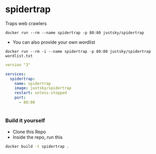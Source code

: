 # spidertrap
Traps web crawlers

`docker run --rm --name spidertrap -p 80:80 justsky/spidertrap`

- You can also provide your own wordlist

`docker run --rm -i --name spidertrap -p 80:80 justsky/spidertrap wordlist.txt`

```yml
version "3"

services:
  spidertrap:
    name: spidertrap
    image: justsky/spidertrap
    restart: unless-stopped
    port:
      - 80:80
```
#
### Build it yourself
- Clone this Repo
- Inside the repo, run this
 ```sh
 docker build -t spidertrap .
 ```
